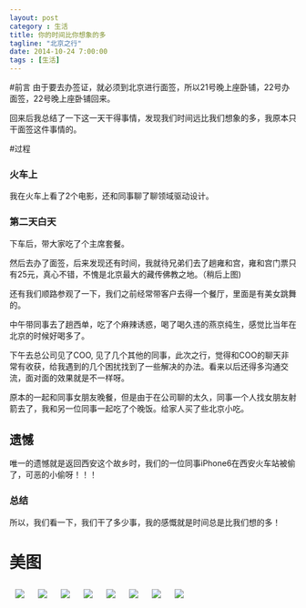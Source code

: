 ```yaml
---
layout: post
category : 生活
title: 你的时间比你想象的多
tagline: "北京之行"
date: 2014-10-24 7:00:00
tags : [生活]
---
```


#前言
由于要去办签证，就必须到北京进行面签，所以21号晚上座卧铺，22号办面签，22号晚上座卧铺回来。

回来后我总结了一下这一天干得事情，发现我们时间远比我们想象的多，我原本只干面签这件事情的。

#过程

### 火车上
我在火车上看了2个电影，还和同事聊了聊领域驱动设计。

### 第二天白天
下车后，带大家吃了个主席套餐。

然后去办了面签，后来发现还有时间，我就待兄弟们去了趟雍和宫，雍和宫门票只有25元，真心不错，不愧是北京最大的藏传佛教之地。（稍后上图)

还有我们顺路参观了一下，我们之前经常带客户去得一个餐厅，里面是有美女跳舞的。

中午带同事去了趟西单，吃了个麻辣诱惑，喝了喝久违的燕京纯生，感觉比当年在北京的时候好喝多了。

下午去总公司见了COO, 见了几个其他的同事，此次之行，觉得和COO的聊天非常有收获，给我遇到的几个困扰找到了一些解决的办法。看来以后还得多沟通交流，面对面的效果就是不一样呀。

原本的一起和同事女朋友晚餐，但是由于在公司聊的太久，同事一个人找女朋友射箭去了，我和另一位同事一起吃了个晚饭。给家人买了些北京小吃。
## 遗憾
唯一的遗憾就是返回西安这个故乡时，我们的一位同事iPhone6在西安火车站被偷了，可恶的小偷呀！！！

### 总结
所以，我们看一下，我们干了多少事，我的感慨就是时间总是比我们想的多！

# 美图
<img style="margin:10px; " class="img-responsive img-rounded" src="https://cdn.jsdelivr.net/gh/wangdeshui/blogpics@master/visa/1.jpg"/>
<img style="margin:10px;" class="img-responsive img-rounded" src="https://cdn.jsdelivr.net/gh/wangdeshui/blogpics@master/visa/2.jpg"/>
<img style="margin:10px;" class="img-responsive img-rounded" src="https://cdn.jsdelivr.net/gh/wangdeshui/blogpics@master/visa/3.jpg"/>
<img style="margin:10px;" class="img-responsive img-rounded" src="https://cdn.jsdelivr.net/gh/wangdeshui/blogpics@master/visa/4.jpg"/>
<img style="margin:10px; " class="img-responsive img-rounded" src="https://cdn.jsdelivr.net/gh/wangdeshui/blogpics@master/visa/5.jpg"/>
<img style="margin:10px;" class="img-responsive img-rounded" src="https://cdn.jsdelivr.net/gh/wangdeshui/blogpics@master/visa/6.jpg"/>
<img style="margin:10px;" class="img-responsive img-rounded" src="https://cdn.jsdelivr.net/gh/wangdeshui/blogpics@master/visa/7.jpg"/>
<img style="margin:10px;" class="img-responsive img-rounded" src="https://cdn.jsdelivr.net/gh/wangdeshui/blogpics@master/visa/8.jpg"/>


